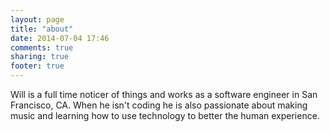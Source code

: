 ```yaml
---
layout: page
title: "about"
date: 2014-07-04 17:46
comments: true
sharing: true
footer: true
---
```


Will is a full time noticer of things and works as a software engineer in San Francisco, CA. When he isn't coding he is also passionate about making music and learning how to use technology to better the human experience.

